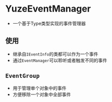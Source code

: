# YuzeEventManager
* 一个基于Type类型实现的事件管理器

## 使用
* 继承自`IEventInfo`的类都可以作为一个事件
* 通过`EventManager`可以聆听或者触发不同的事件

## `EventGroup`
* 用于管理单个对象中的事件
* 方便移除一个对象中全部事件
